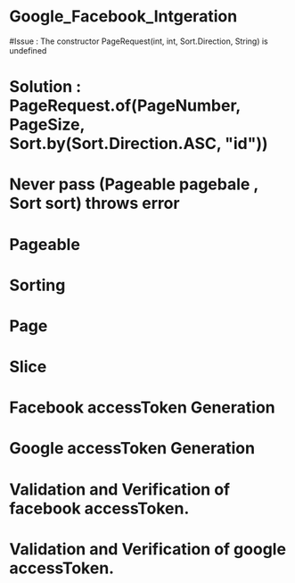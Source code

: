 # Google_Facebook_Intgeration



#Issue : The constructor PageRequest(int, int, Sort.Direction, String) is undefined
#      Solution : PageRequest.of(PageNumber, PageSize, Sort.by(Sort.Direction.ASC, "id"))
#      Never pass (Pageable pagebale , Sort sort) throws error
      
# Pageable 
# Sorting
# Page
# Slice

# Facebook accessToken Generation
# Google accessToken Generation

# Validation and Verification of facebook accessToken.
# Validation and Verification of google accessToken.
